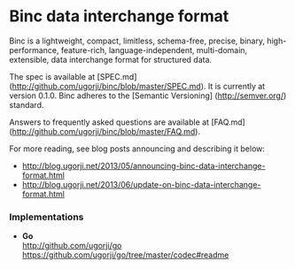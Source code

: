 # Binc data interchange format

Binc is a lightweight, compact, limitless, schema-free, precise, binary,
high-performance, feature-rich, language-independent, multi-domain,
extensible, data interchange format for structured data.

The spec is available at [SPEC.md]
(http://github.com/ugorji/binc/blob/master/SPEC.md). 
It is currently at version 0.1.0. 
Binc adheres to the [Semantic Versioning] (http://semver.org/) standard.

Answers to frequently asked questions are available at [FAQ.md]
(http://github.com/ugorji/binc/blob/master/FAQ.md).

For more reading, see blog posts announcing and describing it below:

- http://blog.ugorji.net/2013/05/announcing-binc-data-interchange-format.html
- http://blog.ugorji.net/2013/06/update-on-binc-data-interchange-format.html

### Implementations 

- **Go**  
  http://github.com/ugorji/go  
  https://github.com/ugorji/go/tree/master/codec#readme
